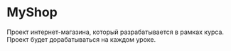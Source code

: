 # MyShop

Проект интернет-магазина, который разрабатывается в рамках курса. Проект будет дорабатываться на каждом уроке.
